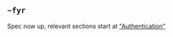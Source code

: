 ## `~fyr`
Spec now up, relevant sections start at ["Authentication"](/docs/arvo/internals/eyre/specification/#auth)